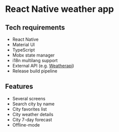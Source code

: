 # React Native weather app

## Tech requirements

- React Native
- Material UI
- TypeScript
- Mobx state manager
- i18n multilang support
- External API (e.g. [Weatherapi](https://www.weatherapi.com/>))
- Release build pipeline

## Features

- Several screens
- Search city by name
- City favorites list
- City weather details
- City 7-day forecast
- Offline-mode
